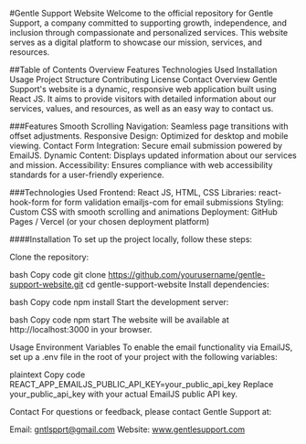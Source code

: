 #Gentle Support Website
Welcome to the official repository for Gentle Support, a company committed to supporting growth, independence, and inclusion through compassionate and personalized services. This website serves as a digital platform to showcase our mission, services, and resources.

##Table of Contents
Overview
Features
Technologies Used
Installation
Usage
Project Structure
Contributing
License
Contact
Overview
Gentle Support's website is a dynamic, responsive web application built using React JS. It aims to provide visitors with detailed information about our services, values, and resources, as well as an easy way to contact us.

###Features
Smooth Scrolling Navigation: Seamless page transitions with offset adjustments.
Responsive Design: Optimized for desktop and mobile viewing.
Contact Form Integration: Secure email submission powered by EmailJS.
Dynamic Content: Displays updated information about our services and mission.
Accessibility: Ensures compliance with web accessibility standards for a user-friendly experience.

###Technologies Used
Frontend: React JS, HTML, CSS
Libraries:
react-hook-form for form validation
emailjs-com for email submissions
Styling: Custom CSS with smooth scrolling and animations
Deployment: GitHub Pages / Vercel (or your chosen deployment platform)

####Installation
To set up the project locally, follow these steps:

Clone the repository:

bash
Copy code
git clone https://github.com/yourusername/gentle-support-website.git
cd gentle-support-website
Install dependencies:

bash
Copy code
npm install
Start the development server:

bash
Copy code
npm start
The website will be available at http://localhost:3000 in your browser.

Usage
Environment Variables
To enable the email functionality via EmailJS, set up a .env file in the root of your project with the following variables:

plaintext
Copy code
REACT_APP_EMAILJS_PUBLIC_API_KEY=your_public_api_key
Replace your_public_api_key with your actual EmailJS public API key.


Contact
For questions or feedback, please contact Gentle Support at:

Email: gntlspprt@gmail.com
Website: www.gentlesupport.com
